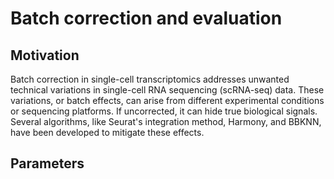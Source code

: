 # Batch correction and evaluation

## Motivation

Batch correction in single-cell transcriptomics addresses unwanted technical variations in single-cell RNA sequencing (scRNA-seq) data. These variations, or batch effects, can arise from different experimental conditions or sequencing platforms. If uncorrected, it can hide true biological signals. Several algorithms, like Seurat's integration method, Harmony, and BBKNN, have been developed to mitigate these effects.

## Parameters


